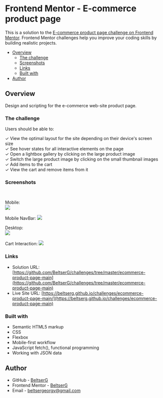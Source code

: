 # Frontend Mentor - E-commerce product page

This is a solution to the [E-commerce product page challenge on Frontend Mentor](https://www.frontendmentor.io/challenges/ecommerce-product-page-UPsZ9MJp6). Frontend Mentor challenges help you improve your coding skills by building realistic projects.

- [Overview](#overview)
  - [The challenge](#the-challenge)
  - [Screenshots](#screenshots)
  - [Links](#links)
  - [Built with](#built-with)
- [Author](#author)


## Overview

Design and scripting for the e-commerce web-site product page.

### The challenge

Users should be able to:

&check;  View the optimal layout for the site depending on their device's screen size\
&check;  See hover states for all interactive elements on the page\
&check;  Open a lightbox gallery by clicking on the large product image\
&check;  Switch the large product image by clicking on the small thumbnail images\
&check;  Add items to the cart\
&check;  View the cart and remove items from it

### Screenshots
&nbsp;

Mobile:  
![](./screenshots/mobile.png)
&nbsp;

Mobile NavBar: 
![](./screenshots/mobileNavBar.png)
&nbsp;

Desktop:  
![](./screenshots/desktop.png)
&nbsp;

Cart Interaction:
![](./screenshots/interaction.png)

### Links

- Solution URL: [https://github.com/BeltserG/challenges/tree/master/ecommerce-product-page-main](https://github.com/BeltserG/challenges/tree/master/ecommerce-product-page-main)
- Live Site URL: [https://beltserg.github.io/challenges/ecommerce-product-page-main/](https://beltserg.github.io/challenges/ecommerce-product-page-main)

### Built with

- Semantic HTML5 markup
- CSS
- Flexbox
- Mobile-first workflow
- JavaScript fetch(), functional programming
- Working with JSON data

## Author

- GitHub - [BeltserG](https://github.com/BeltserG)
- Frontend Mentor - [BeltserG](https://www.frontendmentor.io/profile/BeltserG)
- Email - beltsergeorgy@gmail.com